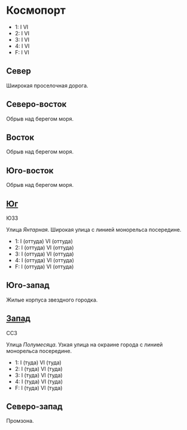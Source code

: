 # Космопорт

* 1:    I   VI
* 2:    I   VI
* 3:    I   VI
* 4:    I   VI
* F:    I   VI

## Север

Шиирокая проселочная дорога.

## Северо-восток

Обрыв над берегом моря.

## Восток

Обрыв над берегом моря.

## Юго-восток

Обрыв над берегом моря.

## [Юг](./590020.md)

ЮЗЗ

Улица *Янтарная*.
Широкая улица с линией монорельса посередине.

* 1:    I (оттуда)  VI (оттуда)
* 2:    I (оттуда)  VI (оттуда)
* 3:    I (оттуда)  VI (оттуда)
* 4:    I (оттуда)  VI (оттуда)
* F:    I (оттуда)  VI (оттуда)

## Юго-запад

Жилые корпуса звездного городка.

## [Запад](./585015.md)

ССЗ

Улица *Полумесяца*.
Узкая улица на окраине города с линией монорельса посередине.

* 1:    I (туда)    VI (туда)
* 2:    I (туда)    VI (туда)
* 3:    I (туда)    VI (туда)
* 4:    I (туда)    VI (туда)
* F:    I (туда)    VI (туда)

## Северо-запад

Промзона.
